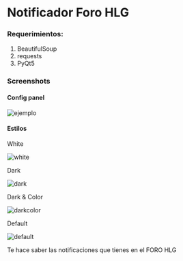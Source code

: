 # Notificador Foro HLG
### Requerimientos:
1. BeautifulSoup
2. requests
3. PyQt5

### Screenshots
#### Config panel

![ejemplo](https://192.168.16.101:8443/luisiacc/Notificador-Foro-HLG/raw/modules/examples/config.png)

#### Estilos
White

![white](https://192.168.16.101:8443/luisiacc/Notificador-Foro-HLG/raw/modules/examples/white_noti.png)

Dark

![dark](https://192.168.16.101:8443/luisiacc/Notificador-Foro-HLG/raw/modules/examples/dark_noti.png)

Dark & Color

![darkcolor](https://192.168.16.101:8443/luisiacc/Notificador-Foro-HLG/raw/modules/examples/darkcolor_noti.png)

Default

![default](https://192.168.16.101:8443/luisiacc/Notificador-Foro-HLG/raw/modules/examples/default_noti.png)

Te hace saber las notificaciones que tienes en el FORO HLG
